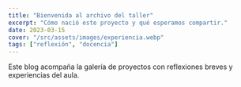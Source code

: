 ```yaml
---
title: "Bienvenida al archivo del taller"
excerpt: "Cómo nació este proyecto y qué esperamos compartir."
date: 2023-03-15
cover: "/src/assets/images/experiencia.webp"
tags: ["reflexión", "docencia"]
---
```

Este blog acompaña la galería de proyectos con reflexiones breves y experiencias del aula.
